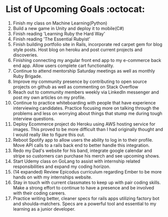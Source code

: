 # List of Upcoming Goals :octocat:
  1. Finish my class on Machine Learning(Python)
  2. Build a new game in Unity and deploy it to mobile(C#)
  3. Finish reading 'Learning Ruby the Hard Way'
  4. Finish reading 'The Essential Rubyist'
  5. Finish building portfolio site in Rails, incorporate red carpet gem for blog style posts. Host blog on heroku and post current projects and discoveries.
  6. Finishing connecting my angular front end app to my e-commerce back end app. Allow users complete cart functionality.
  7. Continue to attend mentorship Saturday meetings as well as monthly Ruby Brigade.
  8. Improve my community presence by contributing to open source projects on github as well as commenting on Stack Overflow
  9. Reach out to community members weekly via LinkedIn messenger and post my own articles on my profile.
  10. Continue to practice whiteboarding with people that have experience interviewing candidates. Practice focusing more on talking through the problems and less on worrying about things that stump me during tough interview questions.
  11. Deploy Ecommerce project do Heroku using AWS hosting service for images. This proved to be more difficult than I had originally thought and I would really like to figure this out.
  12. Reboot Spotify app to allow users the ability to log in to their profile. Move API calls to a rails back end to better handle this integration.
  13. Redo my Dad's website for his band, integrate google calendar and stripe so customers can purchase his merch and see upcoming shows.
  14. Start Udemy class on GoLang to assist with internship related responsibilities and expand my coding horizon.
  15. (14 expanded) Review Epicodus curriculum regarding Ember to be more hands on with my internships website.
  16. Stay in touch with current classmates to keep up with pair coding skills. Make a strong effort to continue to have a presence and be involved with their coding careers.
  17. Practice writing better, cleaner specs for rails apps utilizing factory bot and shoulda-matchers. Specs are a powerful tool and essential to my learning as a junior developer. 
